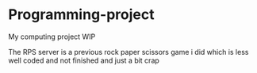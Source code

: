 # Programming-project
My computing project
WIP

The RPS server is a previous rock paper scissors game i did which is less well coded and not finished and just a bit crap
